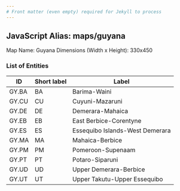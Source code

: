 ```yaml
---
# Front matter (even empty) required for Jekyll to process
---
```


## JavaScript Alias: maps/guyana

Map Name: Guyana
Dimensions (Width x Height): 330x450





### List of Entities

ID | Short label | Label
---|---|---|
GY.BA|BA|Barima-Waini
GY.CU|CU|Cuyuni-Mazaruni
GY.DE|DE|Demerara-Mahaica
GY.EB|EB|East Berbice-Corentyne
GY.ES|ES|Essequibo Islands-West Demerara
GY.MA|MA|Mahaica-Berbice
GY.PM|PM|Pomeroon-Supenaam
GY.PT|PT|Potaro-Siparuni
GY.UD|UD|Upper Demerara-Berbice
GY.UT|UT|Upper Takutu-Upper Essequibo

